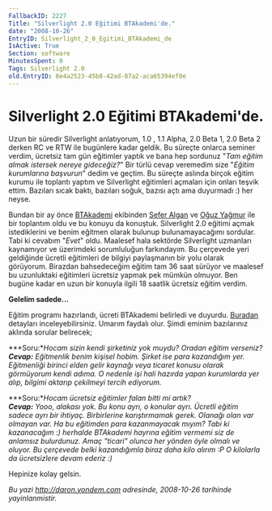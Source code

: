 ```yaml
---
FallbackID: 2227
Title: "Silverlight 2.0 Eğitimi BTAkademi'de."
date: "2008-10-26"
EntryID: Silverlight_2_0_Egitimi_BTAkademi_de
IsActive: True
Section: software
MinutesSpent: 0
Tags: Silverlight 2.0
old.EntryID: 8e4a2523-45b8-42ad-87a2-aca65394ef0e
---
```

# Silverlight 2.0 Eğitimi BTAkademi'de.
Uzun bir süredir Silverlight anlatıyorum, 1.0 , 1.1 Alpha, 2.0 Beta 1,
2.0 Beta 2 derken RC ve RTW ile bugünlere kadar geldik. Bu süreçte
onlarca seminer verdim, ücretsiz tam gün eğitimler yaptık ve bana hep
sordunuz "*Tam eğitim almak istersek nereye gideceğiz?*" Bir türlü cevap
veremedim size "*Eğitim kurumlarına başvurun*" dedim ve geçtim. Bu
süreçte aslında birçok eğitim kurumu ile toplantı yaptım ve Silverlight
eğitimleri açmaları için onları teşvik ettim. Bazıları sıcak baktı,
bazıları soğuk, bazısı açtı ama duyurmadı :) her neyse.

Bundan bir ay önce [BTAkademi](http://www.btakademi.com/) ekibinden
[Sefer Algan](http://www.seferalgan.com/) ve [Oğuz
Yağmur](http://www.oguzyagmur.com/) ile bir toplantım oldu ve bu konuyu
da konuştuk. Silverlight 2.0 eğitimi açmak istediklerini ve benim
eğitmen olarak bulunup bulunamayacağımı sordular. Tabi ki cevabım
"*Evet*" oldu. Maalesef hala sektörde Silverlight uzmanları kaynamıyor
ve üzerimdeki sorumluluğun farkındayım. Bu çerçevede yeri geldiğinde
ücretli eğitimleri de bilgiyi paylaşmanın bir yolu olarak görüyorum.
Birazdan bahsedeceğim eğitim tam 36 saat sürüyor ve maalesef bu
uzunluktaki eğitimleri ücretsiz yapmak pek mümkün olmuyor. Ben bugüne
kadar en uzun bir konuyla ilgili 18 saatlik ücretsiz eğitim verdim.

**Gelelim sadede...**

Eğitim programı hazırlandı, ücreti BTAkademi belirledi ve duyurdu.
[Buradan](http://www.btakademi.com/guncelegitimler.aspx?ID=39) detayları
inceleyebilirsiniz. Umarım faydalı olur. Şimdi eminim bazılarınız
aklında sorular belirecek;

***Soru:**Hocam sizin kendi şirketiniz yok muydu? Oradan eğitim
verseniz?\
**Cevap:** Eğitmenlik benim kişisel hobim. Şirket ise para kazandığım
yer. Eğitmenliği birinci elden gelir kaynağı veya ticaret konusu olarak
görmüyorum kendi adıma. O nedenle işi hali hazırda yapan kurumlarda yer
alıp, bilgimi aktarıp çekilmeyi tercih ediyorum.*

***Soru:**Hocam ücretsiz eğitimler falan bitti mi artık?\
 **Cevap:** Yooo, alakası yok. Bu konu ayrı, o konular ayrı. Ücretli
eğitim sadece ayrı bir ihtiyaç. Birbirlerine karıştırmamak gerek.
Olanağı olan var olmayan var. Ha bu eğitimden para kazanmayacak mıyım?
Tabi ki kazanacağım :) herhalde BTAkademi hayrına eğitim vermemi siz de
anlamsız bulurdunuz. Amaç "ticari" olunca her yönden öyle olmalı ve
oluyor. Bu çerçevede belki kazandığımla biraz daha kilo alırım :P O
kilolarla da ücretsizlere devam ederiz :)*

Hepinize kolay gelsin.



*Bu yazi http://daron.yondem.com adresinde, 2008-10-26 tarihinde yayinlanmistir.*
